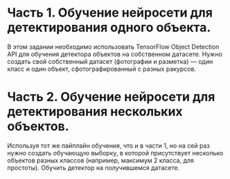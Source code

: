 # Часть 1. Обучение нейросети для детектирования одного объекта. 
В этом задании необходимо использовать TensorFlow Object Detection API для обучения детектора объектов на собственном датасете. Нужно создать свой собственный датасет (фотографии и разметка) — один класс и один объект, сфотографированный с разных ракурсов.

# Часть 2. Обучение нейросети для детектирования нескольких объектов. 
Используя тот же пайплайн обучения, что и в части 1, но на сей раз нужно создать обучающую выборку, в которой присутствует несколько объектов разных классов (например, максимум 2 класса, для простоты). Обучить детектор на получившемся датасете.
